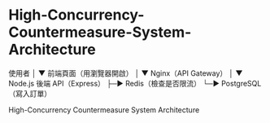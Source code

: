 # High-Concurrency-Countermeasure-System-Architecture
使用者
  │
  ▼
前端頁面（用瀏覽器開啟）
  │
  ▼
Nginx（API Gateway）
  │
  ▼
Node.js 後端 API（Express）
  ├─► Redis（檢查是否限流）
  └─► PostgreSQL（寫入訂單）

High-Concurrency Countermeasure System Architecture
